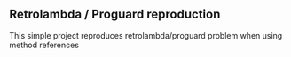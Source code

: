 ## Retrolambda / Proguard reproduction
This simple project reproduces retrolambda/proguard problem when using method references

